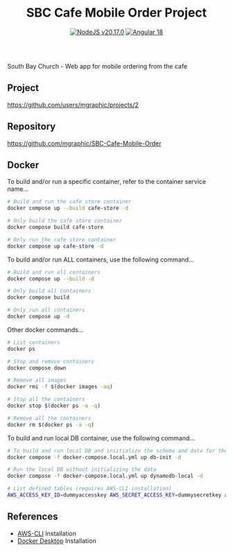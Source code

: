 <div align="center">

# SBC Cafe Mobile Order Project

<a href="https://nodejs.org"><img src="https://img.shields.io/badge/NodeJS-v20.17.0-blue?logo=nodedotjs&logoColor=%23fff" alt="NodeJS v20.17.0" /></a> <a href="https://blog.angular.dev/angular-v18-is-now-available-e79d5ac0affe"><img src="https://img.shields.io/badge/Built%20With%20Angular%20v18-blue?logo=angular&logoColor=white" alt="Angular 18" /></a>

<br />
<br />
</div>

South Bay Church - Web app for mobile ordering from the cafe

## Project

https://github.com/users/mgraphic/projects/2

## Repository

https://github.com/mgraphic/SBC-Cafe-Mobile-Order

## Docker

To build and/or run a specific container, refer to the container service name...

```sh
# Build and run the cafe store container
docker compose up --build cafe-store -d

# Only build the cafe store container
docker compose build cafe-store

# Only run the cafe store container
docker compose up cafe-store -d
```

To build and/or run ALL containers, use the following command...

```sh
# Build and run all containers
docker compose up --build -d

# Only build all containers
docker compose build

# Only run all containers
docker compose up -d
```

Other docker commands...

```sh
# List containers
docker ps

# Stop and remove containers
docker compose down

# Remove all images
docker rmi -f $(docker images -aq)

# Stop all the containers
docker stop $(docker ps -a -q)

# Remove all the containers
docker rm $(docker ps -a -q)
```

To build and run local DB container, use the following command...

```sh
# To build and run local DB and iniitialize the schema and data for the first time
docker compose -f docker-compose.local.yml up db-init -d

# Run the local DB without initializing the data
docker compose -f docker-compose.local.yml up dynamodb-local -d

# List defined tables (requires AWS-CLI installation)
AWS_ACCESS_KEY_ID=dummyaccesskey AWS_SECRET_ACCESS_KEY=dummysecretkey aws dynamodb list-tables --endpoint-url http://localhost:8000 --region dummy-region
```

## References

-   [AWS-CLI](https://docs.aws.amazon.com/cli/latest/userguide/getting-started-install.html) Installation
-   [Docker Desktop](https://www.docker.com/products/docker-desktop/) Installation
